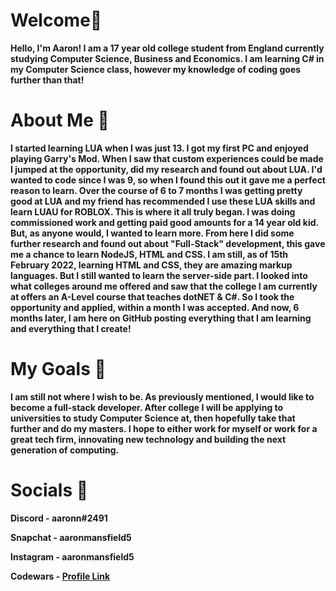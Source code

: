 # Welcome👋
**Hello, I'm Aaron! I am a 17 year old college student from England currently studying Computer Science, Business and Economics. I am learning C# in my Computer Science class, however my knowledge of coding goes further than that!**
# About Me 📖
**I started learning LUA when I was just 13. I got my first PC and enjoyed playing Garry's Mod. When I saw that custom experiences could be made I jumped at the opportunity, did my research and found out about LUA. I'd wanted to code since I was 9, so when I found this out it gave me a perfect reason to learn. Over the course of 6 to 7 months I was getting pretty good at LUA and my friend has recommended I use these LUA skills and learn LUAU for ROBLOX. This is where it all truly began. I was doing commissioned work and getting paid good amounts for a 14 year old kid. But, as anyone would, I wanted to learn more. From here I did some further research and found out about "Full-Stack" development, this gave me a chance to learn NodeJS, HTML and CSS. I am still, as of 15th February 2022, learning HTML and CSS, they are amazing markup languages. But I still wanted to learn the server-side part. I looked into what colleges around me offered and saw that the college I am currently at offers an A-Level course that teaches dotNET & C#. So I took the opportunity and applied, within a month I was accepted. And now, 6 months later, I am here on GitHub posting everything that I am learning and everything that I create!**
# My Goals 🥅
**I am still not where I wish to be. As previously mentioned, I would like to become a full-stack developer. After college I will be applying to universities to study Computer Science at, then hopefully take that further and do my masters. I hope to either work for myself or work for a great tech firm, innovating new technology and building the next generation of computing.**
# Socials 🔗
**Discord - aaronn#2491**

**Snapchat - aaronmansfield5**

**Instagram - aaronmansfield5**

**Codewars - [Profile Link](https://www.codewars.com/users/godgun20)**
